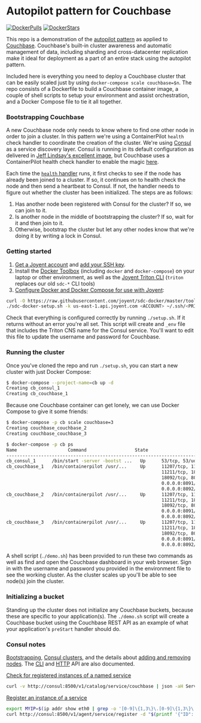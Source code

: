 # Autopilot pattern for Couchbase

[![DockerPulls](https://img.shields.io/docker/pulls/autopilotpattern/couchbase.svg)](https://registry.hub.docker.com/u/autopilotpattern/couchbase/)
 [![DockerStars](https://img.shields.io/docker/stars/autopilotpattern/couchbase.svg)](https://registry.hub.docker.com/u/autopilotpattern/couchbase/)

This repo is a demonstration of the [autopilot pattern](http://autopilotpattern.io/) as applied to [Couchbase](http://www.couchbase.com/). Couchbase's built-in cluster awareness and automatic management of data, including sharding and cross-datacenter replication make it ideal for deployment as a part of an entire stack using the autopilot pattern.

Included here is everything you need to deploy a Couchbase cluster that can be easily scaled just by using `docker-compose scale couchbase=$n`. The repo consists of a Dockerfile to build a Couchbase container image, a couple of shell scripts to setup your environment and assist orchestration, and a Docker Compose file to tie it all together.

### Bootstrapping Couchbase

A new Couchbase node only needs to know where to find one other node in order to join a cluster. In this pattern we're using a ContainerPilot `health` check handler to coordinate the creation of the cluster. We're using [Consul](https://www.consul.io/) as a service discovery layer. Consul is running in its default configuration as delivered in [Jeff Lindsay's excellent image](https://registry.hub.docker.com/u/progrium/consul/), but Couchbase uses a ContainerPilot health check handler to enable the magic [here](https://github.com/autopilotpattern/couchbase/blob/master/bin/manage.sh).

Each time the [`health` handler](https://github.com/autopilotpattern/couchbase/blob/master/bin/manage.sh) runs, it first checks to see if the node has already been joined to a cluster. If so, it continues on to health check the node and then send a heartbeat to Consul. If not, the handler needs to figure out whether the cluster has been initialized. The steps are as follows:

1. Has another node been registered with Consul for the cluster? If so, we can join to it.
1. Is another node in the middle of bootstrapping the cluster? If so, wait for it and then join to it.
1. Otherwise, bootstrap the cluster but let any other nodes know that we're doing it by writing a lock in Consul.

### Getting started

1. [Get a Joyent account](https://my.joyent.com/landing/signup/) and [add your SSH key](https://docs.joyent.com/public-cloud/getting-started).
1. Install the [Docker Toolbox](https://docs.docker.com/installation/mac/) (including `docker` and `docker-compose`) on your laptop or other environment, as well as the [Joyent Triton CLI](https://www.joyent.com/blog/introducing-the-triton-command-line-tool) (`triton` replaces our old `sdc-*` CLI tools)
1. [Configure Docker and Docker Compose for use with Joyent](https://docs.joyent.com/public-cloud/api-access/docker):

```bash
curl -O https://raw.githubusercontent.com/joyent/sdc-docker/master/tools/sdc-docker-setup.sh && chmod +x sdc-docker-setup.sh
./sdc-docker-setup.sh -k us-east-1.api.joyent.com <ACCOUNT> ~/.ssh/<PRIVATE_KEY_FILE>
```

Check that everything is configured correctly by running `./setup.sh`. If it returns without an error you're all set. This script will create and `_env` file that includes the Triton CNS name for the Consul service. You'll want to edit this file to update the username and password for Couchbase.

### Running the cluster

Once you've cloned the repo and run `./setup.sh`, you can start a new cluster with just Docker Compose:

```bash
$ docker-compose --project-name=cb up -d
Creating cb_consul_1
Creating cb_couchbase_1
```

Because one Couchbase container can get lonely, we can use Docker Compose to give it some friends:

```bash
$ docker-compose -p cb scale couchbase=3
Creating couchbase_couchbase_2
Creating couchbase_couchbase_3

$ docker-compose -p cb ps
Name                   Command                  State                   Ports
-------------------------------------------------------------------------------------
cb_consul_1      /bin/start -server -bootst ...   Up      53/tcp, 53/udp, 8300/tcp...
cb_couchbase_1   /bin/containerpilot /usr/...     Up      11207/tcp, 11210/tcp,
                                                          11211/tcp, 18091/tcp,
                                                          18092/tcp, 8093/tcp,
                                                          0.0.0.0:8091/tcp->8091/tcp,
                                                          0.0.0.0:8092/tcp->8092/tcp,
cb_couchbase_2   /bin/containerpilot /usr/...     Up      11207/tcp, 11210/tcp,
                                                          11211/tcp, 18091/tcp,
                                                          18092/tcp, 8093/tcp,
                                                          0.0.0.0:8091/tcp->8091/tcp,
                                                          0.0.0.0:8092/tcp->8092/tcp,
cb_couchbase_3   /bin/containerpilot /usr/...     Up      11207/tcp, 11210/tcp,
                                                          11211/tcp, 18091/tcp,
                                                          18092/tcp, 8093/tcp,
                                                          0.0.0.0:8091/tcp->8091/tcp,
                                                          0.0.0.0:8092/tcp->8092/tcp,
```

A shell script (`./demo.sh`) has been provided to run these two commands as well as find and open the Couchbase dashboard in your web browser. Sign in with the username and password you provided in the environment file to see the working cluster. As the cluster scales up you'll be able to see node(s) join the cluster.

### Initializing a bucket

Standing up the cluster does not initialize any Couchbase buckets, because these are specific to your application(s). The `./demo.sh` script will create a Couchbase bucket using the Couchbase REST API as an example of what your application's `preStart` handler should do.

### Consul notes

[Bootstrapping](https://www.consul.io/docs/guides/bootstrapping.html), [Consul clusters](https://www.consul.io/intro/getting-started/join.html), and the details about [adding and removing nodes](https://www.consul.io/docs/guides/servers.html). The [CLI](https://www.consul.io/docs/commands/index.html) and [HTTP](https://www.consul.io/docs/agent/http.html) API are also documented.

[Check for registered instances of a named service](https://www.consul.io/docs/agent/http/catalog.html#catalog_service)

```bash
curl -v http://consul:8500/v1/catalog/service/couchbase | json -aH ServiceAddress
```

[Register an instance of a service](https://www.consul.io/docs/agent/http/catalog.html#catalog_register)

```bash
export MYIP=$(ip addr show eth0 | grep -o '[0-9]\{1,3\}\.[0-9]\{1,3\}\.[0-9]\{1,3\}\.[0-9]\{1,3\}')
curl http://consul:8500/v1/agent/service/register -d "$(printf '{"ID": "couchbase-%s","Name": "couchbase","Address": "%s"}' $MYIP $MYIP)"
```
